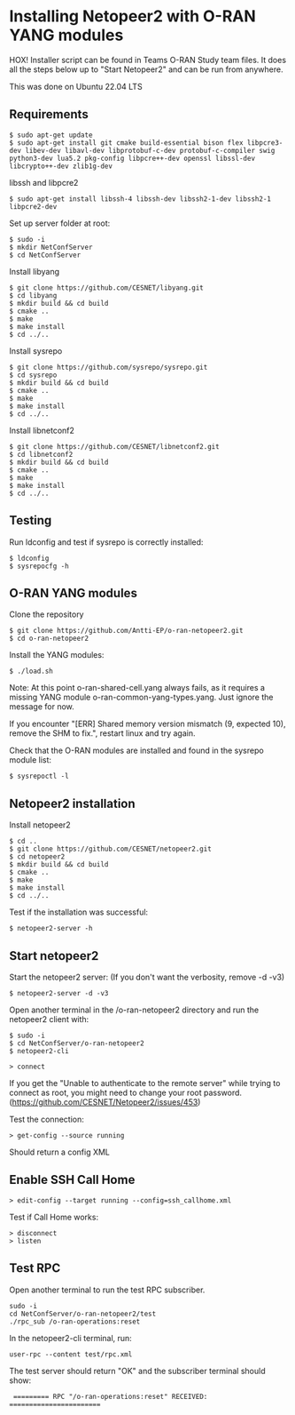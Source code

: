 # Installing Netopeer2 with O-RAN YANG modules


HOX! Installer script can be found in Teams O-RAN Study team files.
It does all the steps below up to "Start Netopeer2" and can be run from anywhere.








This was done on Ubuntu 22.04 LTS


## Requirements

```
$ sudo apt-get update
$ sudo apt-get install git cmake build-essential bison flex libpcre3-dev libev-dev libavl-dev libprotobuf-c-dev protobuf-c-compiler swig python3-dev lua5.2 pkg-config libpcre++-dev openssl libssl-dev libcrypto++-dev zlib1g-dev
```

libssh and libpcre2

```
$ sudo apt-get install libssh-4 libssh-dev libssh2-1-dev libssh2-1 libpcre2-dev
```

Set up server folder at root:

```
$ sudo -i
$ mkdir NetConfServer
$ cd NetConfServer
```

Install libyang

```
$ git clone https://github.com/CESNET/libyang.git
$ cd libyang
$ mkdir build && cd build 
$ cmake ..
$ make
$ make install
$ cd ../..
```

Install sysrepo

```
$ git clone https://github.com/sysrepo/sysrepo.git
$ cd sysrepo
$ mkdir build && cd build 
$ cmake ..
$ make
$ make install
$ cd ../..
```

Install libnetconf2

```
$ git clone https://github.com/CESNET/libnetconf2.git
$ cd libnetconf2
$ mkdir build && cd build 
$ cmake ..
$ make
$ make install
$ cd ../..
```

## Testing

Run ldconfig and test if sysrepo is correctly installed:

```
$ ldconfig
$ sysrepocfg -h
```

## O-RAN YANG modules

Clone the repository

```
$ git clone https://github.com/Antti-EP/o-ran-netopeer2.git
$ cd o-ran-netopeer2
```

Install the YANG modules:

```
$ ./load.sh
```

Note: At this point o-ran-shared-cell.yang always fails, as it requires a missing YANG module o-ran-common-yang-types.yang. Just ignore the message for now.

If you encounter "[ERR] Shared memory version mismatch (9, expected 10), remove the SHM to fix.", restart linux and try again.


Check that the O-RAN modules are installed and found in the sysrepo module list:
```
$ sysrepoctl -l
```

## Netopeer2 installation

Install netopeer2

```
$ cd ..
$ git clone https://github.com/CESNET/netopeer2.git
$ cd netopeer2
$ mkdir build && cd build 
$ cmake ..
$ make
$ make install
$ cd ../..
```

Test if the installation was successful:
```
$ netopeer2-server -h
```

## Start netopeer2

Start the netopeer2 server: (If you don't want the verbosity, remove -d -v3)

```
$ netopeer2-server -d -v3
```

Open another terminal in the /o-ran-netopeer2 directory and run the netopeer2 client with:

```
$ sudo -i
$ cd NetConfServer/o-ran-netopeer2
$ netopeer2-cli

> connect
```

If you get the "Unable to authenticate to the remote server" while trying to connect as root, you might need to change your root password.
(https://github.com/CESNET/Netopeer2/issues/453)

Test the connection:

```
> get-config --source running
```

Should return a config XML 

## Enable SSH Call Home

```
> edit-config --target running --config=ssh_callhome.xml
```

Test if Call Home works:

```
> disconnect
> listen
```

## Test RPC 

Open another terminal to run the test RPC subscriber.

```
sudo -i
cd NetConfServer/o-ran-netopeer2/test
./rpc_sub /o-ran-operations:reset
```

In the netopeer2-cli terminal, run:

```
user-rpc --content test/rpc.xml
```

The test server should return "OK" and the subscriber terminal should show:

```
 ========= RPC "/o-ran-operations:reset" RECEIVED: =======================
```








